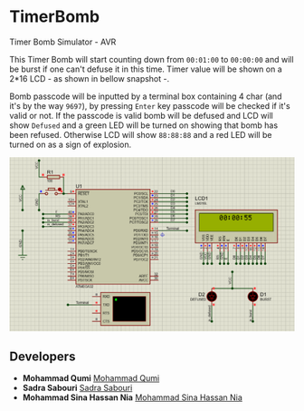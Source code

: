 # TimerBomb
Timer Bomb Simulator - AVR

This Timer Bomb will start counting down from `00:01:00` to `00:00:00` and will be burst if one can't defuse it in this time.
Timer value will be shown on a 2*16 LCD - as shown in bellow snapshot -.

Bomb passcode will be inputted by a terminal box containing 4 char (and it's by the way `9697`), by pressing `Enter` key passcode will be checked if it's valid or not. If the passcode is valid bomb will be defused and LCD will show `Defused` and a green LED will be turned on showing that bomb has been refused. Otherwise LCD will show `88:88:88` and a red LED will be turned on as a sign of explosion.

<img src="https://github.com/sadrasabouri/TimerBomb/blob/main/Others/Shematics.png">

## Developers

* **Mohammad Qumi** [Mohammad Qumi](https://github.com/Mohammad-Qumi)
* **Sadra Sabouri** [Sadra Sabouri](https://github.com/sadrasabouri)
* **Mohammad Sina Hassan Nia** [Mohammad Sina Hassan Nia](https://github.com/sinahsnn)
